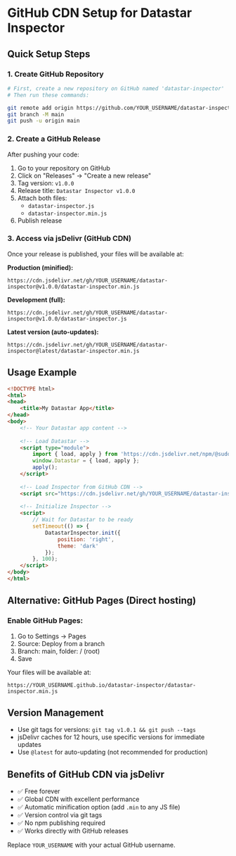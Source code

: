 # GitHub CDN Setup for Datastar Inspector

## Quick Setup Steps

### 1. Create GitHub Repository
```bash
# First, create a new repository on GitHub named 'datastar-inspector'
# Then run these commands:

git remote add origin https://github.com/YOUR_USERNAME/datastar-inspector.git
git branch -M main
git push -u origin main
```

### 2. Create a GitHub Release
After pushing your code:
1. Go to your repository on GitHub
2. Click on "Releases" → "Create a new release"
3. Tag version: `v1.0.0`
4. Release title: `Datastar Inspector v1.0.0`
5. Attach both files:
   - `datastar-inspector.js`
   - `datastar-inspector.min.js`
6. Publish release

### 3. Access via jsDelivr (GitHub CDN)

Once your release is published, your files will be available at:

**Production (minified):**
```
https://cdn.jsdelivr.net/gh/YOUR_USERNAME/datastar-inspector@v1.0.0/datastar-inspector.min.js
```

**Development (full):**
```
https://cdn.jsdelivr.net/gh/YOUR_USERNAME/datastar-inspector@v1.0.0/datastar-inspector.js
```

**Latest version (auto-updates):**
```
https://cdn.jsdelivr.net/gh/YOUR_USERNAME/datastar-inspector@latest/datastar-inspector.min.js
```

## Usage Example

```html
<!DOCTYPE html>
<html>
<head>
    <title>My Datastar App</title>
</head>
<body>
    <!-- Your Datastar app content -->
    
    <!-- Load Datastar -->
    <script type="module">
        import { load, apply } from 'https://cdn.jsdelivr.net/npm/@sudodevnull/datastar';
        window.Datastar = { load, apply };
        apply();
    </script>
    
    <!-- Load Inspector from GitHub CDN -->
    <script src="https://cdn.jsdelivr.net/gh/YOUR_USERNAME/datastar-inspector@v1.0.0/datastar-inspector.min.js"></script>
    
    <!-- Initialize Inspector -->
    <script>
        // Wait for Datastar to be ready
        setTimeout(() => {
            DatastarInspector.init({
                position: 'right',
                theme: 'dark'
            });
        }, 100);
    </script>
</body>
</html>
```

## Alternative: GitHub Pages (Direct hosting)

### Enable GitHub Pages:
1. Go to Settings → Pages
2. Source: Deploy from a branch
3. Branch: main, folder: / (root)
4. Save

Your files will be available at:
```
https://YOUR_USERNAME.github.io/datastar-inspector/datastar-inspector.min.js
```

## Version Management

- Use git tags for versions: `git tag v1.0.1 && git push --tags`
- jsDelivr caches for 12 hours, use specific versions for immediate updates
- Use `@latest` for auto-updating (not recommended for production)

## Benefits of GitHub CDN via jsDelivr

- ✅ Free forever
- ✅ Global CDN with excellent performance  
- ✅ Automatic minification option (add `.min` to any JS file)
- ✅ Version control via git tags
- ✅ No npm publishing required
- ✅ Works directly with GitHub releases

Replace `YOUR_USERNAME` with your actual GitHub username.